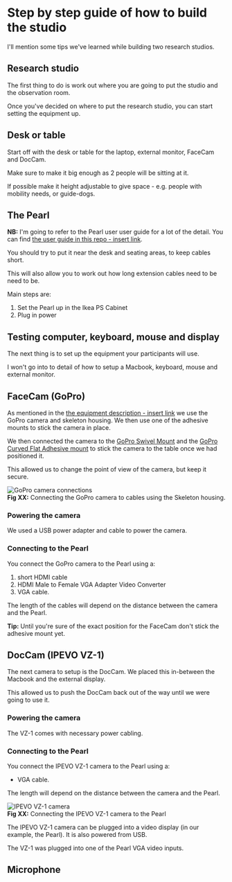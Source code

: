 # Step by step guide of how to build the studio

I'll mention some tips we've learned while building two research studios.

## Research studio
The first thing to do is work out where you are going to put the studio and the
observation room.

Once you've decided on where to put the research studio, you can start setting the equipment up.

## Desk or table
Start off with the desk or table for the laptop, external monitor, FaceCam and DocCam.

Make sure to make it big enough as 2 people will be sitting at it.

If possible make it height adjustable to give space - e.g. people with mobility needs, or guide-dogs.


## The Pearl

**NB:** I'm going to refer to the Pearl user user guide for a lot of the detail. You can find [the user guide in this repo - insert link](LINK).

You should try to put it near the desk and seating areas, to keep cables short.

This will also allow you to work out how long extension cables need to be need to be.

Main steps are:

1. Set the Pearl up in the Ikea PS Cabinet
2. Plug in power

## Testing computer, keyboard, mouse and display

The next thing is to set up the equipment your participants will use.

I won't go into to detail of how to setup a Macbook, keyboard, mouse and external monitor.

## FaceCam (GoPro)
As mentioned in the [the equipment description - insert link](link) we use the GoPro camera and skeleton housing. We then use one of the adhesive mounts to stick the camera in place.

We then connected the camera to the [GoPro Swivel Mount](https://shop.gopro.com/mounts/swivel-mount/ABJQR-001.html) and the [GoPro Curved Flat Adhesive mount](https://shop.gopro.com/EMEA/mounts/curved-plus-flat-adhesive-mounts/AACFT-001.html) to stick the camera to the table once we had positioned it.

This allowed us to change the point of view of the camera, but keep it secure.  

![GoPro camera connections](https://github.com/ei8fdb/Home-Office-User-Research-Studios/raw/master/TheResearchStudios/goprocamera.jpg)   
**Fig XX:** Connecting the GoPro camera to cables using the Skeleton housing.

### Powering the camera
We used a USB power adapter and cable to power the camera.

### Connecting to the Pearl
You connect the GoPro camera to the Pearl using a:

1. short HDMI cable
2. HDMI Male to Female VGA Adapter Video Converter
3. VGA cable.

The length of the cables will depend on the distance between the camera and the Pearl.

**Tip:** Until you're sure of the exact position for the FaceCam don't stick the adhesive mount yet.

## DocCam (IPEVO VZ-1)
The next camera to setup is the DocCam. We placed this in-between the Macbook and the external display.

This allowed us to push the DocCam back out of the way until we were going to use it.

### Powering the camera
The VZ-1 comes with necessary power cabling.

### Connecting to the Pearl
You connect the IPEVO VZ-1 camera to the Pearl using a:

- VGA cable.

The length will depend on the distance between the camera and the Pearl.  

![IPEVO VZ-1 camera](https://github.com/ei8fdb/Home-Office-User-Research-Studios/raw/master/TheResearchStudios/ipevo-vz-1.jpg)  
**Fig XX:** Connecting the IPEVO VZ-1 camera to the Pearl

The IPEVO VZ-1 camera can be plugged into a video display (in our example, the Pearl). It is also powered from USB.

The VZ-1 was plugged into one of the Pearl VGA video inputs.

## Microphone
